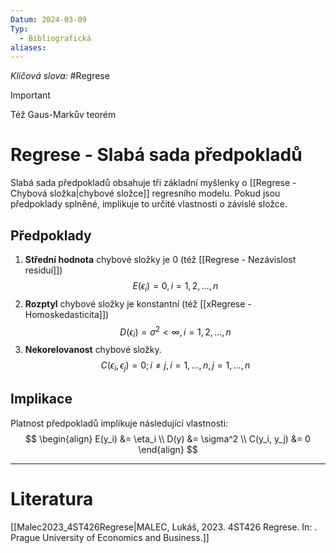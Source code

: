 ```yaml
---
Datum: 2024-03-09
Typ:
  - Bibliografická
aliases:
---
```

*Klíčová slova:* #Regrese

> [!important] 
> Též Gaus-Markův teorém
# Regrese - Slabá sada předpokladů
Slabá sada předpokladů obsahuje tři základní myšlenky o [[Regrese - Chybová složka|chybové složce]] regresního modelu. Pokud jsou předpoklady splněné, implikuje to určité vlastnosti o závislé složce.
## Předpoklady
1) **Střední hodnota** chybové složky je 0 (též [[Regrese - Nezávislost residuí]])
$$
E(\epsilon_i) = 0, i = 1, 2, \dots, n
$$
2) **Rozptyl** chybové složky je konstantní (též [[xRegrese - Homoskedasticita]])
$$
D(\epsilon_i) = \sigma^2 < \infty, i = 1, 2, \dots, n
$$
3) **Nekorelovanost** chybové složky.
$$
C(\epsilon_i, \epsilon_j) = 0; i \neq j, i = 1, \dots, n, j = 1, \dots, n
$$
## Implikace
Platnost předpokladů implikuje následující vlastnosti:
$$
\begin{align}
E(y_i) &= \eta_i \\
D(y) &= \sigma^2 \\
C(y_i, y_j) &= 0
\end{align}
$$
- - -
# Literatura
[[Malec2023_4ST426Regrese|MALEC, Lukáš, 2023. 4ST426 Regrese. In: . Prague University of Economics and Business.]]
